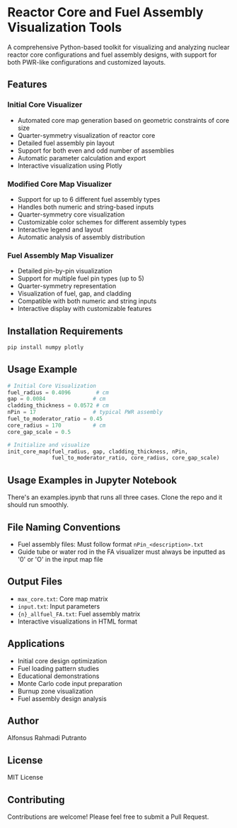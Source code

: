# Reactor Core and Fuel Assembly Visualization Tools

A comprehensive Python-based toolkit for visualizing and analyzing nuclear reactor core configurations and fuel assembly designs, with support for both PWR-like configurations and customized layouts.

## Features

### Initial Core Visualizer
- Automated core map generation based on geometric constraints of core size
- Quarter-symmetry visualization of reactor core
- Detailed fuel assembly pin layout
- Support for both even and odd number of assemblies
- Automatic parameter calculation and export
- Interactive visualization using Plotly

### Modified Core Map Visualizer
- Support for up to 6 different fuel assembly types
- Handles both numeric and string-based inputs
- Quarter-symmetry core visualization
- Customizable color schemes for different assembly types
- Interactive legend and layout
- Automatic analysis of assembly distribution

### Fuel Assembly Map Visualizer
- Detailed pin-by-pin visualization
- Support for multiple fuel pin types (up to 5)
- Quarter-symmetry representation
- Visualization of fuel, gap, and cladding
- Compatible with both numeric and string inputs
- Interactive display with customizable features

## Installation Requirements

```bash
pip install numpy plotly
```

## Usage Example

```python
# Initial Core Visualization
fuel_radius = 0.4096        # cm
gap = 0.0084               # cm
cladding_thickness = 0.0572 # cm
nPin = 17                  # typical PWR assembly
fuel_to_moderator_ratio = 0.45
core_radius = 170          # cm
core_gap_scale = 0.5

# Initialize and visualize
init_core_map(fuel_radius, gap, cladding_thickness, nPin, 
              fuel_to_moderator_ratio, core_radius, core_gap_scale)
```

## Usage Examples in Jupyter Notebook

There's an examples.ipynb that runs all three cases. Clone the repo and it should run smoothly.

## File Naming Conventions
- Fuel assembly files: Must follow format `nPin_<description>.txt`
- Guide tube or water rod in the FA visualizer must always be inputted as '0' or 'O' in the input map file


## Output Files
- `max_core.txt`: Core map matrix
- `input.txt`: Input parameters
- `{n}_allfuel_FA.txt`: Fuel assembly matrix
- Interactive visualizations in HTML format

## Applications
- Initial core design optimization
- Fuel loading pattern studies
- Educational demonstrations
- Monte Carlo code input preparation
- Burnup zone visualization
- Fuel assembly design analysis

## Author
Alfonsus Rahmadi Putranto

## License
MIT License

## Contributing
Contributions are welcome! Please feel free to submit a Pull Request.
